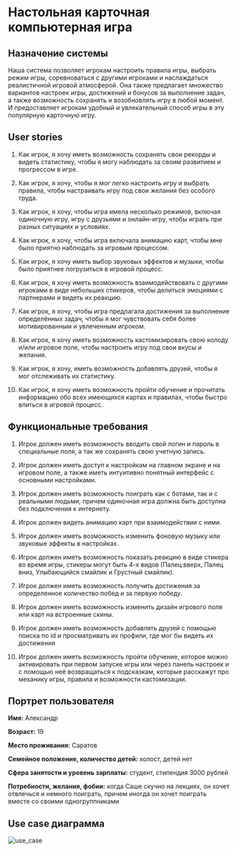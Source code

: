# Настольная карточная компьютерная игра
## Назначение системы
Наша система позволяет игрокам настроить правила игры, выбрать режим игры, соревноваться с другими игроками и наслаждаться реалистичной игровой атмосферой. Она также предлагает множество вариантов настроек игры, достижений и бонусов за выполнение задач, а также возможность сохранять и возобновлять игру в любой момент. И предоставляет игрокам удобный и увлекательный способ игры в эту популярную карточную игру.

## User stories
1. Как игрок, я хочу иметь возможность сохранять свои рекорды и видеть статистику, чтобы я могу наблюдать за своим развитием и прогрессом в игре.

2. Как игрок, я хочу, чтобы я мог легко настроить игру и выбрать правила, чтобы настраивать игру под свои желания без особого труда.

3. Как игрок, я хочу, чтобы игра имела несколько режимов, включая одиночную игру, игру с друзьями и онлайн-игру, чтобы играть при разных ситуациях и условиях.

4. Как игрок, я хочу, чтобы игра включала анимацию карт, чтобы мне было приятно наблюдать за игровым процессом.

5. Как игрок, я хочу иметь выбор звуковых эффектов и музыки, чтобы было приятнее погрузиться в игровой процесс.

6. Как игрок, я хочу иметь возможность взаимодействовать с другими игроками в виде небольших стикеров, чтобы делиться эмоциями с партнерами и видеть их реакцию.

7. Как игрок, я хочу, чтобы игра предлагала достижения за выполнение определённых задач, чтобы я мог чувствовать себя более мотивированным и увлеченным игроком.

8. Как игрок, я хочу иметь возможность кастомизировать свою колоду и/или игровое поле, чтобы настроить игру под свои вкусы и желания.

9. Как игрок, я хочу, иметь возможность добавлять друзей, чтобы я мог отслеживать их статистику.

10. Как игрок, я хочу иметь возможность пройти обучение и прочитать информацию обо всех имеющихся картах и правилах, чтобы быстро влиться в игровой процесс.  

## Функциональные требования
1. Игрок должен иметь возможность вводить свой логин и пароль в специальные поля, а так же сохранять свою учетную запись.

2. Игрок должен иметь доступ к настройкам на главном экране и на игровом поле, а также иметь интуитивно понятный интерфейс с основными настройками.

3. Игрок должен иметь возможность поиграть как с ботами, так и с реальными людьми, причем одиночная игра должна быть доступна без подключения к интернету.

4. Игрок должен видеть анимацию карт при взаимодействии с ними.

5. Игрок должен иметь возможность изменить фоновую музыку или звуковые эффекты в настройках.

6. Игрок должен иметь возможность показать реакцию в виде стикера во время игры, стикеры могут быть 4-х видов (Палец вверх, Палец вниз, Улыбающийся смайлик и Грустный смайлик).

7. Игрок должен иметь возможность получить достижения за определенное количество побед и за первую победу.

8. Игрок должен иметь возможность изменить дизайн игрового поля или карт на встроенные скины.

9. Игрок должен иметь возможность добавлять друзей с помощью поиска по id и просматривать их профили, где мог бы видеть их достижения

10. Игрок должен иметь возможность пройти обучение, которое можно активировать при первом запуске игры или через панель настроек и с помощью неё возвращаться к подсказкам, которые расскажут про механику игры, правила и возможности кастомизации.

## Портрет пользователя
**Имя:** Александр

**Возраст:** 19

**Место проживания:** Саратов

**Семейное положение, количество детей:** холост, детей нет

**Сфера занятости и уровень зарплаты:** студент, стипендия 3000 рублей

**Потребности, желания, фобии:** когда Саше скучно на лекциях, он хочет отвлечься и немного поиграть, причем иногда он хочет поиграть вместе со своими одногруппниками

## Use case диаграмма
![use_case](https://user-images.githubusercontent.com/80702083/222981384-89fd3dd2-1e15-4f47-9e67-d7a107273e61.png)










